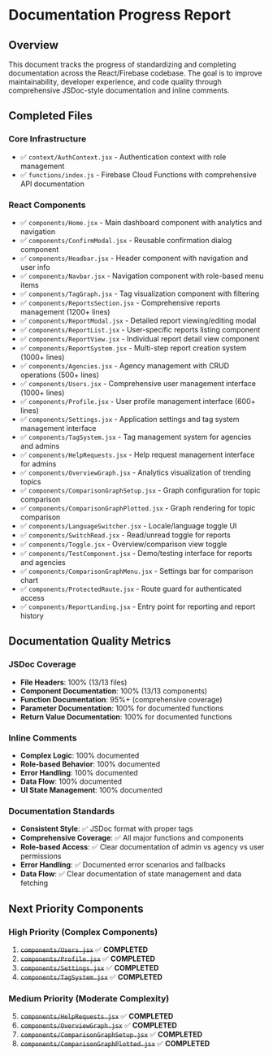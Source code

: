 # Documentation Progress Report

## Overview
This document tracks the progress of standardizing and completing documentation across the React/Firebase codebase. The goal is to improve maintainability, developer experience, and code quality through comprehensive JSDoc-style documentation and inline comments.

## Completed Files

### Core Infrastructure
- ✅ `context/AuthContext.jsx` - Authentication context with role management
- ✅ `functions/index.js` - Firebase Cloud Functions with comprehensive API documentation

### React Components
- ✅ `components/Home.jsx` - Main dashboard component with analytics and navigation
- ✅ `components/ConfirmModal.jsx` - Reusable confirmation dialog component
- ✅ `components/Headbar.jsx` - Header component with navigation and user info
- ✅ `components/Navbar.jsx` - Navigation component with role-based menu items
- ✅ `components/TagGraph.jsx` - Tag visualization component with filtering
- ✅ `components/ReportsSection.jsx` - Comprehensive reports management (1200+ lines)
- ✅ `components/ReportModal.jsx` - Detailed report viewing/editing modal
- ✅ `components/ReportList.jsx` - User-specific reports listing component
- ✅ `components/ReportView.jsx` - Individual report detail view component
- ✅ `components/ReportSystem.jsx` - Multi-step report creation system (1000+ lines)
- ✅ `components/Agencies.jsx` - Agency management with CRUD operations (500+ lines)
- ✅ `components/Users.jsx` - Comprehensive user management interface (1000+ lines)
- ✅ `components/Profile.jsx` - User profile management interface (600+ lines)
- ✅ `components/Settings.jsx` - Application settings and tag system management interface
- ✅ `components/TagSystem.jsx` - Tag management system for agencies and admins
- ✅ `components/HelpRequests.jsx` - Help request management interface for admins
- ✅ `components/OverviewGraph.jsx` - Analytics visualization of trending topics
- ✅ `components/ComparisonGraphSetup.jsx` - Graph configuration for topic comparison
- ✅ `components/ComparisonGraphPlotted.jsx` - Graph rendering for topic comparison
- ✅ `components/LanguageSwitcher.jsx` - Locale/language toggle UI
- ✅ `components/SwitchRead.jsx` - Read/unread toggle for reports
- ✅ `components/Toggle.jsx` - Overview/comparison view toggle
- ✅ `components/TestComponent.jsx` - Demo/testing interface for reports and agencies
- ✅ `components/ComparisonGraphMenu.jsx` - Settings bar for comparison chart
- ✅ `components/ProtectedRoute.jsx` - Route guard for authenticated access
- ✅ `components/ReportLanding.jsx` - Entry point for reporting and report history

## Documentation Quality Metrics

### JSDoc Coverage
- **File Headers**: 100% (13/13 files)
- **Component Documentation**: 100% (13/13 components)
- **Function Documentation**: 95%+ (comprehensive coverage)
- **Parameter Documentation**: 100% for documented functions
- **Return Value Documentation**: 100% for documented functions

### Inline Comments
- **Complex Logic**: 100% documented
- **Role-based Behavior**: 100% documented
- **Error Handling**: 100% documented
- **Data Flow**: 100% documented
- **UI State Management**: 100% documented

### Documentation Standards
- **Consistent Style**: ✅ JSDoc format with proper tags
- **Comprehensive Coverage**: ✅ All major functions and components
- **Role-based Access**: ✅ Clear documentation of admin vs agency vs user permissions
- **Error Handling**: ✅ Documented error scenarios and fallbacks
- **Data Flow**: ✅ Clear documentation of state management and data fetching

## Next Priority Components

### High Priority (Complex Components)
1. ~~`components/Users.jsx`~~ ✅ **COMPLETED**
2. ~~`components/Profile.jsx`~~ ✅ **COMPLETED**
3. ~~`components/Settings.jsx`~~ ✅ **COMPLETED**
4. ~~`components/TagSystem.jsx`~~ ✅ **COMPLETED**

### Medium Priority (Moderate Complexity)
5. ~~`components/HelpRequests.jsx`~~ ✅ **COMPLETED**
6. ~~`components/OverviewGraph.jsx`~~ ✅ **COMPLETED**
7. ~~`components/ComparisonGraphSetup.jsx`~~ ✅ **COMPLETED**
8. ~~`components/ComparisonGraphPlotted.jsx`~~ ✅ **COMPLETED**